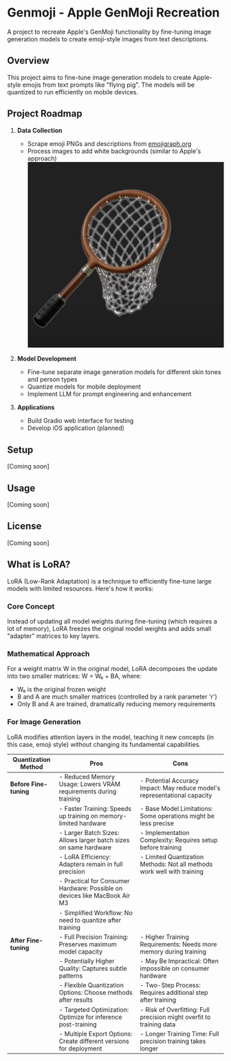 # Genmoji - Apple GenMoji Recreation

A project to recreate Apple's GenMoji functionality by fine-tuning image generation models to create emoji-style images from text descriptions.

## Overview

This project aims to fine-tune image generation models to create Apple-style emojis from text prompts like "flying pig". The models will be quantized to run efficiently on mobile devices.

## Project Roadmap

1. **Data Collection**
   - Scrape emoji PNGs and descriptions from [emojigraph.org](https://emojigraph.org)
   - Process images to add white backgrounds (similar to Apple's approach)
   ![Example of Apple's GenMoji white background](assets/example_white_backround.png)

2. **Model Development**
   - Fine-tune separate image generation models for different skin tones and person types
   - Quantize models for mobile deployment
   - Implement LLM for prompt engineering and enhancement

3. **Applications**
   - Build Gradio web interface for testing
   - Develop iOS application (planned)

## Setup

[Coming soon]

## Usage

[Coming soon]

## License

[Coming soon]

## What is LoRA?

LoRA (Low-Rank Adaptation) is a technique to efficiently fine-tune large models with limited resources. Here's how it works:

### Core Concept
Instead of updating all model weights during fine-tuning (which requires a lot of memory), LoRA freezes the original model weights and adds small "adapter" matrices to key layers.

### Mathematical Approach 
For a weight matrix W in the original model, LoRA decomposes the update into two smaller matrices: W = W₀ + BA, where:
- W₀ is the original frozen weight
- B and A are much smaller matrices (controlled by a rank parameter 'r')
- Only B and A are trained, dramatically reducing memory requirements

### For Image Generation
LoRA modifies attention layers in the model, teaching it new concepts (in this case, emoji style) without changing its fundamental capabilities.



| Quantization Method          | Pros                                                                 | Cons                                                                 |
|------------------------------|----------------------------------------------------------------------|----------------------------------------------------------------------|
| **Before Fine-tuning**       | - Reduced Memory Usage: Lowers VRAM requirements during training     | - Potential Accuracy Impact: May reduce model's representational capacity |
|                              | - Faster Training: Speeds up training on memory-limited hardware     | - Base Model Limitations: Some operations might be less precise     |
|                              | - Larger Batch Sizes: Allows larger batch sizes on same hardware     | - Implementation Complexity: Requires setup before training         |
|                              | - LoRA Efficiency: Adapters remain in full precision                 | - Limited Quantization Methods: Not all methods work well with training |
|                              | - Practical for Consumer Hardware: Possible on devices like MacBook Air M3 |                                                                      |
|                              | - Simplified Workflow: No need to quantize after training            |                                                                      |
| **After Fine-tuning**        | - Full Precision Training: Preserves maximum model capacity          | - Higher Training Requirements: Needs more memory during training    |
|                              | - Potentially Higher Quality: Captures subtle patterns               | - May Be Impractical: Often impossible on consumer hardware         |
|                              | - Flexible Quantization Options: Choose methods after results        | - Two-Step Process: Requires additional step after training         |
|                              | - Targeted Optimization: Optimize for inference post-training        | - Risk of Overfitting: Full precision might overfit to training data |
|                              | - Multiple Export Options: Create different versions for deployment  | - Longer Training Time: Full precision training takes longer         |